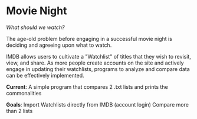 # Movie Night
*What should we watch?*

The age-old problem before engaging in a successful movie night is deciding and agreeing upon what to watch.

IMDB allows users to cultivate a "Watchlist" of titles that they wish to revisit, view, and share.
As more people create accounts on the site and actively engage in updating their watchlists, programs to analyze and compare data can be effectively implemented. 

**Current**:  A simple program that compares 2 .txt lists and prints the commonalities

**Goals**:    Import Watchlists directly from IMDB (account login)
              Compare more than 2 lists
